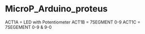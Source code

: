 # MicroP_Arduino_proteus

ACT1A = LED with Potentiometer
ACT1B = 7SEGMENT 0-9
ACT1C = 7SEGEMENT 0-9 & 9-0
